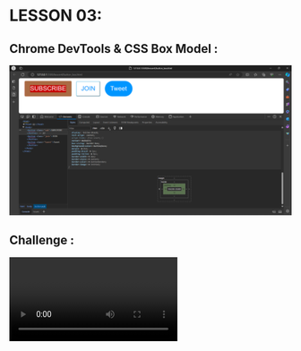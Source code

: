 # LESSON 03:
## Chrome DevTools & CSS Box Model :
![alt text](image.png)

## Challenge :
<video src="cssboxmodel.mp4" controls="controls" style="max-width: 500px;">
</video>